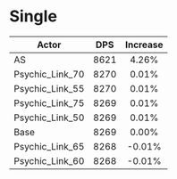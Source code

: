 # Single
| Actor | DPS | Increase |
|---|:---:|:---:|
|AS|8621|4.26%|
|Psychic_Link_70|8270|0.01%|
|Psychic_Link_55|8270|0.01%|
|Psychic_Link_75|8269|0.01%|
|Psychic_Link_50|8269|0.01%|
|Base|8269|0.00%|
|Psychic_Link_65|8268|-0.01%|
|Psychic_Link_60|8268|-0.01%|
